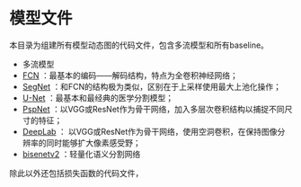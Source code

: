 # 模型文件

本目录为组建所有模型动态图的代码文件，包含多流模型和所有baseline。

- 多流模型
- [FCN](https://readpaper.com/paper/2952632681) ：最基本的编码——解码结构，特点为全卷积神经网络；
- [SegNet](https://readpaper.com/paper/2963881378) ：和FCN的结构极为类似，区别在于上采样使用最大上池化操作；
- [U-Net](https://readpaper.com/paper/1901129140) ：最基本和最经典的医学分割模型；
- [PspNet](https://readpaper.com/paper/2560023338) ：以VGG或ResNet作为骨干网络，加入多层次卷积结构以捕捉不同尺寸的特征；
- [DeepLab](https://arxiv.org/abs/1706.05587) ： 以VGG或ResNet作为骨干网络，使用空洞卷积，在保持图像分辨率的同时能够扩大像素感受野；
- [bisenetv2](https://readpaper.com/paper/3014795891) ：轻量化语义分割网络

除此以外还包括损失函数的代码文件，
